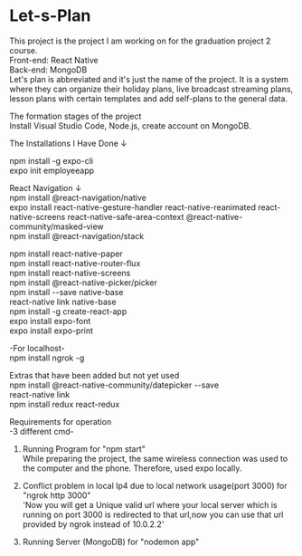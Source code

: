 # Let-s-Plan
This project is the project I am working on for the graduation project 2 course.  
Front-end: React Native  
Back-end: MongoDB  
Let's plan is abbreviated and it's just the name of the project. It is a system where they can organize their holiday plans, live broadcast streaming plans, lesson plans with certain templates and add self-plans to the general data.
  
The formation stages of the project  
Install Visual Studio Code, Node.js, create account on MongoDB.  
  
The Installations I Have Done ↓  
  
npm install -g expo-cli  
expo init employeeapp  

React Navigation ↓  
npm install @react-navigation/native  
expo install react-native-gesture-handler react-native-reanimated react-native-screens react-native-safe-area-context @react-native-community/masked-view  
npm install @react-navigation/stack
  
npm install react-native-paper  
npm install react-native-router-flux  
npm install react-native-screens  
npm install @react-native-picker/picker  
npm install --save native-base  
react-native link native-base  
npm install -g create-react-app  
expo install expo-font  
expo install expo-print  
  
-For localhost-  
npm install ngrok -g  
  
Extras that have been added but not yet used  
npm install @react-native-community/datepicker --save  
react-native link  
npm install redux react-redux

Requirements for operation  
-3 different cmd-
  
1)  Running Program
for "npm start"  
While preparing the project, the same wireless connection was used to the computer and the phone. Therefore, used expo locally.  
  
2)  Conflict problem in local Ip4 due to local network usage(port 3000)
for "ngrok http 3000"  
'Now you will get a Unique valid url where your local server which is running on port 3000 is redirected to that url,now you can use that url provided by ngrok instead of 10.0.2.2'  
  
3)  Running Server (MongoDB)
for "nodemon app"  
